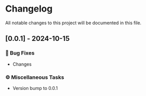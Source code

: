 # Changelog

All notable changes to this project will be documented in this file.

## [0.0.1] - 2024-10-15

### 🐛 Bug Fixes

- Changes

### ⚙️ Miscellaneous Tasks

- Version bump to 0.0.1

<!-- generated by git-cliff -->

